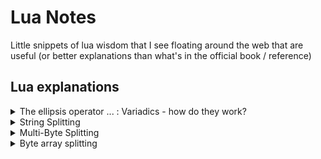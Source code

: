 # Lua Notes

Little snippets of lua wisdom that I see floating around the web that are useful (or better explanations than what's in the official book / reference)

## Lua explanations
<details>
<summary>The ellipsis operator ... : Variadics - how do they work?</summary>
In response to this question:

```
I recently read about lua and addons for the game "World of Warcraft". Since the interface language for addons is lua and I want to learn a new language, I thought this was a good idea.

But there is this one thing I can't get to know. In almost every addon there is this line on the top which looks for me like a constructor that creates a object on which member I can have access to. This line goes something like this:

object = {...}
I know that if a function returns several values (which is IMHO one huge plus for lua) and I don't want to store them seperatly in several values, I can just write

myArray = {SomeFunction()}
where myArray is now a table that contains the values and I can access the values by indexing it (myArray[4]). Since the elements are not explicitly typed because only the values themselfe hold their type, this is fine for lua. I also know that "..." can be used for a parameter array in a function for the case that the function does not know how many parameter it gets when called (like String[] args in java). But what in gods name is this "curly bracket - dot, dot, dot - curly bracket" used for???
```

This answer:
```
You've already said all there is to it in your question:

{...} is really just a combination of the two behaviors you described: It creates a table containing all the arguments, so

function foo(a, b, ...)
   return {...}
end

foo(1, 2, 3, 4, 5) --> {3, 4, 5}
Basically, ... is just a normal expression, just like a function call that returns multiple values. The following two expressions work in the exact same way:

local a, b, c = ...
local d, e, f = some_function()
Keep in mind though that this has some performance implications, so maybe don't use it in a function that gets called like 1000 times a second ;)

EDIT:

Note that this really doesn't apply just to "functions". Functions are actually more of a syntax feature than anything else. Under the hood, Lua only knows of chunks, which are what both functions and .lua files get turned into. So, if you run a Lua script, the entire script gets turned into a chunk and is therefore no different than a function.

In terms of code, the difference is that with a function you can specify names for its arguments outside of its code, whereas with a file you're already at the outermost level of code; there's no "outside" a file.

Luckily, all Lua files, when they're loaded as a chunk, are automatically variadic, meaning they get the ... to access their argument list.

When you call a file like lua script.lua foo bar, inside script.lua, ... will actually contain the two arguments "foo" and "bar", so that's also a convenient way to access arguments when using Lua for standalone scripts.

In your example, it's actually quite similar. Most likely, somewhere else your script gets loaded with load(), which returns a function that you can call—and, you guessed it, pass arguments to.

Imagine the following situation:

function foo(a, b)
   print(b)
   print(a)
end

foo('hello', 'world')
This is almost equivalent to

function foo(...)
   local a, b = ...
   print(b)
   print(a)
end

foo('hello', 'world')
Which is 100% (Except maybe in performance) equivalent to

-- Note that [[ string ]] is just a convenient syntax for multiline "strings"
foo = load([[
   local a, b = ...
   print(b)
   print(a)
]])

foo('hello', 'world')
```
</details>

<details>
<summary>String Splitting</summary>

See [here](https://stackoverflow.com/questions/1426954/split-string-in-lua) for various examples of string splitting

See [here](http://lua-users.org/wiki/SplitJoin) for the lua-users discussion on string splitting - various simple and advanced splitting functions.
</details>

<details>
<summary>Multi-Byte Splitting</summary>

See [here](https://stackoverflow.com/questions/9003747/splitting-a-multibyte-string-in-lua) for a decent example(s) of UTF-8 splitting
</details>

<details>
<summary>Byte array splitting</summary>

</details>